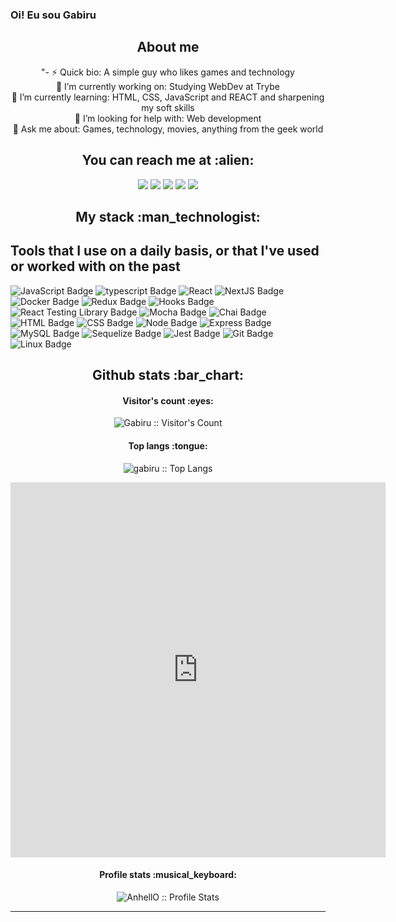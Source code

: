 ### Oi! Eu sou Gabiru

<h2 align="center">About me</h2>
<p align="center">"- ⚡ Quick bio:      A simple guy who likes games and technology<br>
		🔭 I’m currently working on:      Studying WebDev at Trybe<br>
		🌱 I’m currently learning:        HTML, CSS, JavaScript and REACT and sharpening my soft skills<br>
		🤔 I’m looking for help with:     Web development<br>
		💬 Ask me about:                  Games, technology, movies, anything from the geek world<br>
</p>

<h2 align="center">You can reach me at :alien:</h2>

<div align="center"> 
  <a href="https://www.instagram.com/gg_gabiru/" target="_blank"><img src="https://img.shields.io/badge/-Instagram-%23E4405F?style=for-the-badge&logo=instagram&logoColor=white" target="_blank"></a>
 	<a href="https://www.twitch.tv/livegabiru" target="_blank"><img src="https://img.shields.io/badge/Twitch-9146FF?style=for-the-badge&logo=twitch&logoColor=white" target="_blank"></a>
 <a href="https://discord.gg/G5Uqx3aW8U" target="_blank"><img src="https://img.shields.io/badge/Discord-7289DA?style=for-the-badge&logo=discord&logoColor=white" target="_blank"></a> 
  <a href = "gabrielsampaiobicalho@gmail.com"><img src="https://img.shields.io/badge/-Gmail-%23333?style=for-the-badge&logo=gmail&logoColor=white" target="_blank"></a>
  <a href="https://www.linkedin.com/in/gabriel-sampaio-bicalho/" target="_blank"><img src="https://img.shields.io/badge/-LinkedIn-%230077B5?style=for-the-badge&logo=linkedin&logoColor=white" target="_blank"></a> 
 
 
</div>

<h2 align="center">My stack :man_technologist:</h2>


## Tools that I use on a daily basis, or that I've used or worked with on the past

![JavaScript Badge](https://img.shields.io/badge/-JavaScript-FCC624?style=for-the-badge&logo=JavaScript&logoColor=323330)
![typescript Badge](https://img.shields.io/badge/Typescript-blue?style=for-the-badge&logo=typescript&logoColor=white)
![React](https://img.shields.io/badge/react-%2320232a.svg?style=for-the-badge&logo=react&logoColor=%2361DAFB)
![NextJS Badge](https://img.shields.io/badge/Next.js-1e262c?style=for-the-badge&logo=nextdotjs&logoColor=white)
![Docker Badge](https://img.shields.io/badge/Docker-082135?style=for-the-badge&logo=Docker&logoColor=blue)
![Redux Badge](https://img.shields.io/badge/-Redux-212121?style=for-the-badge&logo=Redux&logoColor=7548bb)
![Hooks Badge](https://img.shields.io/badge/-Hooks-%2320232a.svg?style=for-the-badge&logo=React&logoColor=%2361DAFB)
![React Testing Library Badge](https://img.shields.io/badge/-RTL-%2320232a.svg?style=for-the-badge&logo=react&logoColor=%2361DAFB)
![Mocha Badge](https://img.shields.io/badge/Mocha-8a6343?style=for-the-badge&logo=mocha&logoColor=white)
![Chai Badge](https://img.shields.io/badge/Chai-f7e9c8?style=for-the-badge&logo=mocha&logoColor=a84d45)
![HTML Badge](https://img.shields.io/badge/-HTML-E34F26?style=for-the-badge&logo=html5&logoColor=white)
![CSS Badge](https://img.shields.io/badge/-CSS-1572B6?style=for-the-badge&logo=css3&logoColor=white)
![Node Badge](https://img.shields.io/badge/-Node.js-339933?style=for-the-badge&logo=node.js&logoColor=white)
![Express Badge](https://img.shields.io/badge/-Express.js-green?style=for-the-badge&logo=Express&logoColor=black)
![MySQL Badge](https://img.shields.io/badge/-MySQL-4479A1?style=for-the-badge&logo=MySQL&logoColor=white)
![Sequelize Badge](https://img.shields.io/badge/-Sequelize-eeeeee?style=for-the-badge&logo=sequelize&logoColor=00b1ea)
![Jest Badge](https://img.shields.io/badge/-Jest-C21325?style=for-the-badge&logo=jest&logoColor=white)
![Git Badge](https://img.shields.io/badge/-Git-F05032?style=for-the-badge&logo=git&logoColor=white)
![Linux Badge](https://img.shields.io/badge/-Linux-FCC624?style=for-the-badge&logo=Linux&logoColor=black)

<h2 align="center">Github stats :bar_chart:</h2>

<h4 align="center">Visitor's count :eyes:</h4>

<p align="center"><img src="https://profile-counter.glitch.me/{gabiru1}/count.svg" alt="Gabiru :: Visitor's Count" /></p>

<h4 align="center">Top langs :tongue:</h4>

<p align="center"><img src="https://github-readme-stats-sigma-five.vercel.app/api/top-langs/?username=gabiru1&langs_count=10&theme=chartreuse-dark&layout=compact" alt="gabiru :: Top Langs" /></p>

<iframe width="600" height="600" src="https://ionicabizau.github.io/github-profile-languages/api.html?gabiru1" frameborder="0"></iframe>

<h4 align="center">Profile stats :musical_keyboard:</h4>

<p align="center"><img src="https://github-readme-stats-sigma-five.vercel.app/api?username=gabiru1&show_icons=true&theme=chartreuse-dark" alt="AnhellO :: Profile Stats" /></p>

---
